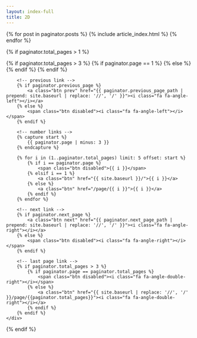 ```yaml
---
layout: index-full
title: 2D
---
```

{% for post in paginator.posts %}
    {% include article_index.html %}
{% endfor %}

{% if paginator.total_pages > 1 %}
    <div class="pagination">
        <!-- link to first page -->
        {% if paginator.total_pages > 3 %}
            {% if paginator.page == 1 %}
                <span class="btn disabled"><i class="fa fa-angle-double-left"></i></span>
            {% else %}
                <a class="btn" href="{{ '/' | prepend: site.baseurl | replace: '//', '/' }}"><i class="fa fa-angle-double-left"></i></a>
            {% endif %}
        {% endif %}

        <!-- previous link -->
        {% if paginator.previous_page %}
            <a class="btn prev" href="{{ paginator.previous_page_path | prepend: site.baseurl | replace: '//', '/' }}"><i class="fa fa-angle-left"></i></a>
        {% else %}
            <span class="btn disabled"><i class="fa fa-angle-left"></i></span>
        {% endif %}

        <!-- number links -->
        {% capture start %}
            {{ paginator.page | minus: 3 }}
        {% endcapture %}

        {% for i in (1..paginator.total_pages) limit: 5 offset: start %}
            {% if i == paginator.page %}
                <span class="btn disabled">{{ i }}</span>
            {% elsif i == 1 %}
                <a class="btn" href="{{ site.baseurl }}/">{{ i }}</a>
            {% else %}
                <a class="btn" href="/page/{{ i }}">{{ i }}</a>
            {% endif %}
        {% endfor %}

        <!-- next link -->
        {% if paginator.next_page %}
            <a class="btn next" href="{{ paginator.next_page_path | prepend: site.baseurl | replace: '//', '/' }}"><i class="fa fa-angle-right"></i></a>
        {% else %}
            <span class="btn disabled"><i class="fa fa-angle-right"></i></span>
        {% endif %}

        <!-- last page link -->
        {% if paginator.total_pages > 3 %}
            {% if paginator.page == paginator.total_pages %}
                <span class="btn disabled"><i class="fa fa-angle-double-right"></i></span>
            {% else %}
                <a class="btn" href="{{ site.baseurl | replace: '//', '/' }}/page/{{paginator.total_pages}}"><i class="fa fa-angle-double-right"></i></a>
            {% endif %}
        {% endif %}
    </div>
{% endif %}